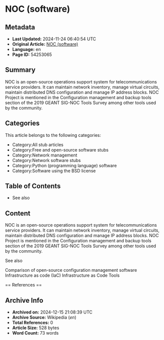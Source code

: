 # NOC (software)

## Metadata
- **Last Updated:** 2024-11-24 06:40:54 UTC
- **Original Article:** [NOC (software)](https://en.wikipedia.org/wiki/NOC_(software))
- **Language:** en
- **Page ID:** 54253065

## Summary
NOC is an open-source operations support system for telecommunications service providers. It can maintain network inventory, manage virtual circuits, maintain distributed DNS configuration and manage IP address blocks.
NOC Project is mentioned in the Configuration management and backup tools section of the 2019 GEANT SIG-NOC Tools Survey among other tools used by the community.

## Categories
This article belongs to the following categories:

- Category:All stub articles
- Category:Free and open-source software stubs
- Category:Network management
- Category:Network software stubs
- Category:Python (programming language) software
- Category:Software using the BSD license

## Table of Contents

- See also

## Content

NOC is an open-source operations support system for telecommunications service providers. It can maintain network inventory, manage virtual circuits, maintain distributed DNS configuration and manage IP address blocks.
NOC Project is mentioned in the Configuration management and backup tools section of the 2019 GEANT SIG-NOC Tools Survey among other tools used by the community.

See also

Comparison of open-source configuration management software
Infrastructure as code (IaC)
Infrastructure as Code Tools


== References ==

## Archive Info
- **Archived on:** 2024-12-15 21:08:39 UTC
- **Archive Source:** Wikipedia (_en_)
- **Total References:** 0
- **Article Size:** 528 bytes
- **Word Count:** 73 words
